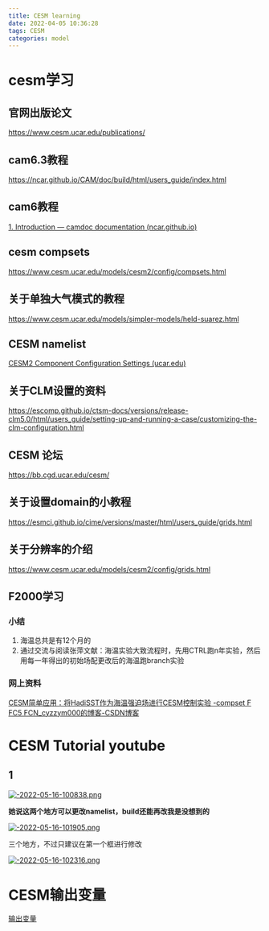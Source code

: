 ```yaml
---
title: CESM learning
date: 2022-04-05 10:36:28
tags: CESM
categories: model
---
```


# cesm学习

## 官网出版论文

https://www.cesm.ucar.edu/publications/



## cam6.3教程

https://ncar.github.io/CAM/doc/build/html/users_guide/index.html



## cam6教程

[1. Introduction — camdoc documentation (ncar.github.io)](https://ncar.github.io/CAM/doc/build/html/CAM6.0_users_guide/introduction.html)



## cesm compsets

https://www.cesm.ucar.edu/models/cesm2/config/compsets.html



## 关于单独大气模式的教程

https://www.cesm.ucar.edu/models/simpler-models/held-suarez.html



## CESM namelist

[CESM2 Component Configuration Settings (ucar.edu)](https://www.cesm.ucar.edu/models/cesm2/settings/current/index.html)



## 关于CLM设置的资料

https://escomp.github.io/ctsm-docs/versions/release-clm5.0/html/users_guide/setting-up-and-running-a-case/customizing-the-clm-configuration.html



## CESM 论坛

https://bb.cgd.ucar.edu/cesm/



## 关于设置domain的小教程

https://esmci.github.io/cime/versions/master/html/users_guide/grids.html



## 关于分辨率的介绍

https://www.cesm.ucar.edu/models/cesm2/config/grids.html



## F2000学习

### 小结

1. 海温总共是有12个月的
2. 通过交流与阅读张萍文献：海温实验大致流程时，先用CTRL跑n年实验，然后用每一年得出的初始场配更改后的海温跑branch实验



### 网上资料

[CESM简单应用：将HadiSST作为海温强迫场进行CESM控制实验 -compset F FC5 FCN_cyzzym000的博客-CSDN博客](https://blog.csdn.net/cyzzym000/article/details/107702950)



# CESM Tutorial youtube

## 1

[![-2022-05-16-100838.png](https://z4a.net/images/2022/05/16/-2022-05-16-100838.png)](https://z4a.net/image/2mG7bA)



**她说这两个地方可以更改namelist，build还能再改我是没想到的**

[![-2022-05-16-101905.png](https://z4a.net/images/2022/05/16/-2022-05-16-101905.png)](https://z4a.net/image/2mGTsJ)



三个地方，不过只建议在第一个框进行修改

[![-2022-05-16-102316.png](https://z4a.net/images/2022/05/16/-2022-05-16-102316.png)](https://z4a.net/image/2mGgaO)



# CESM输出变量

[输出变量](D:\浏览器下载\chrome\paper\LENS2_output_200129.csv)
